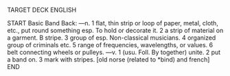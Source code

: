 TARGET DECK
ENGLISH

START
Basic
Band
Back: —n. 1 flat, thin strip or loop of paper, metal, cloth, etc., put round something esp. To hold or decorate it. 2 a strip of material on a garment. B stripe. 3 group of esp. Non-classical musicians. 4 organized group of criminals etc. 5 range of frequencies, wavelengths, or values. 6 belt connecting wheels or pulleys. —v. 1 (usu. Foll. By together) unite. 2 put a band on. 3 mark with stripes. [old norse (related to *bind) and french]
END
